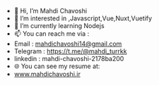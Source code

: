 - 👋 Hi, I’m Mahdi Chavoshi
- 👀 I’m interested in ,Javascript,Vue,Nuxt,Vuetify
- 🌱 I’m currently learning Nodejs
- 📫 You can reach me via : 
- Email : mahdichavoshi14@gmail.com
- Telegram : https://t.me/@mahdi_turrkk
- linkedin : mahdi-chavoshi-2178ba200
- 🌐 You can see my resume at:
- www.mahdichavoshi.ir

<!---
mahdi-turrkk/mahdi-turrkk is a ✨ special ✨ repository because its `README.md` (this file) appears on your GitHub profile.
You can click the Preview link to take a look at your changes.
--->
